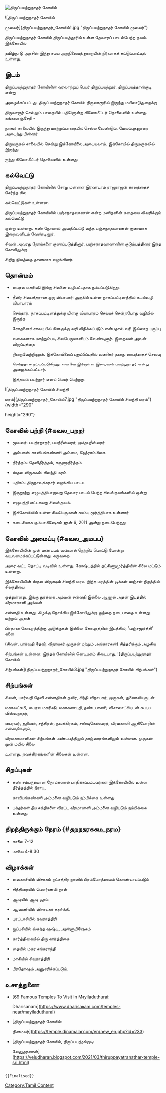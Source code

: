![திருப்பயற்றுநாதர் கோயில்](திருப்பயற்றுநாதர்_கோயில்.jpg "திருப்பயற்றுநாதர் கோயில்")
![திருப்பயற்றுநாதர் கோயில்
மூலவர்](திருப்பயற்றுநாதர்_கோயில்1.jpg "திருப்பயற்றுநாதர் கோயில் மூலவர்")
திருப்பயற்றுநாதர் கோயில் திருப்பயத்தூரில் உள்ள தேவாரப் பாடல்பெற்ற தலம். இக்கோயில்
தமிழ்நாடு அரசின் இந்து சமய அறநிலையத் துறையின் நிர்வாகக் கட்டுப்பாட்டில் உள்ளது.

## இடம்

திருப்பயற்றுநாதர் கோயிலின் வரலாற்றுப் பெயர் திருப்பயற்றூர். திருப்பயத்தான்குடி என்று
அழைக்கப்பட்டது. திருப்பயற்றுநாதர் கோயில் திருவாரூரில் இருந்து மயிலாடுதுறைக்கு
திருவாரூர் செல்லும் பாதையில் பதினொன்று கிலோமீட்டர் தொலைவில் உள்ளது. கங்கலாஞ்சேரி -
நாகூர் சாலையில் இருந்து மாற்றுப்பாதையில் செல்ல வேண்டும். மேலப்புதனூரை அடைந்து பின்னர்
திருமருகல் சாலையில் சென்று இக்கோயிலை அடையலாம். இக்கோயில் திருமருகலில் இருந்து
ஐந்து கிலோமீட்டர் தொலைவில் உள்ளது.

## கல்வெட்டு

திருப்பயற்றுநாதர் கோயிலில் சோழ மன்னன் இரண்டாம் ராஜராஜன் காலத்தைச் சேர்ந்த சில
கல்வெட்டுகள் உள்ளன.

திருப்பயற்றுநாதர் கோயிலில் பஞ்சநாதவாணன் என்ற மனிதனின் கதையை விவரிக்கும் கல்வெட்டு
ஒன்று உள்ளது. கண் நோயால் அவதிப்பட்டு வந்த பஞ்சநாதவாணன் குணமாக இறைவனிடம் வேண்டினார்.
சிவன் அவரது நோய்களை குணப்படுத்தினார். பஞ்சநாதவாணனின் குடும்பத்தினர் இந்த கோவிலுக்கு
சிறிது நிலத்தை தானமாக வழங்கினர்.

## தொன்மம்

-   பைரவ மகரிஷி இங்கு சிவனை வழிபட்டதாக நம்பப்படுகிறது.
-   தீவிர சிவபக்தரான ஒரு வியாபாரி அருகில் உள்ள நாகப்பட்டினத்தில் கடல்வழி வியாபாரம்
    செய்தார். நாகப்பட்டினத்துக்கு மிளகு வியாபாரம் செய்யச் சென்றபோது வழியில் இருந்த
    சோதனைச் சாவடியில் மிளகுக்கு வரி விதிக்கப்படும் என்பதால் வரி இல்லாத பருப்பு
    வகைகளாக மாற்றும்படி சிவபெருமானிடம் வேண்டினார். இறைவன் அவன் விருப்பத்தை
    நிறைவேற்றினான். இக்கோயிலைப் புதுப்பிப்பதில் வணிகர் தனது லாபத்தைச் செலவு
    செய்ததாக நம்பப்படுகிறது. எனவே இங்குள்ள இறைவன் பயற்றுநாதர் என்று அழைக்கப்பட்டார்.
    இத்தலம் பயற்றூர் எனப் பெயர் பெற்றது.

![திருப்பயற்றுநாதர் கோயில் சிலந்தி
மரம்](திருப்பயற்றுநாதர்_கோயில்7.jpg "திருப்பயற்றுநாதர் கோயில் சிலந்தி மரம்"){width="290"
height="290"}

## கோவில் பற்றி {#கவல_பறற}

-   மூலவர்: பயத்ரநாதர், பயத்ரீஸ்வரர், முக்தபுரீஸ்வரர்
-   அம்பாள்: காவியங்கண்ணி அம்மை, நேத்ராம்பிகை
-   தீர்த்தம்: தேவிதீர்த்தம், கருணாதீர்த்தம்
-   ஸ்தல விருக்ஷம்: சிலந்தி மரம்
-   பதிகம்: திருநாவுக்கரசர் வழங்கிய பாடல்
-   இருநூற்று எழுபத்தியாறாவது தேவார பாடல் பெற்ற சிவஸ்தலங்களில் ஒன்று
-   எழுபத்தி எட்டாவது சிவஸ்தலம்.
-   இக்கோயிலில் உள்ள சிவபெருமான் சுயம்பு மூர்த்தியாக உள்ளார்
-   கடைசியாக கும்பாபிஷேகம் ஜுன் 6, 2011 அன்று நடைபெற்றது

## கோவில் அமைப்பு {#கவல_அமபப}

இக்கோயிலின் முன் மண்டபம் வவ்வால் நெற்றிப் பொட்டு போன்று வடிவமைக்கப்பட்டுள்ளது. கருவறை
அரை வட்ட தொட்டி வடிவில் உள்ளது. கோஷ்டத்தில் தட்சிணாமூர்த்தியின் சிலை மட்டும் உள்ளது.
இக்கோயிலின் ஸ்தல விருக்ஷம் சிலந்தி மரம். இந்த மரத்தின் பூக்கள் மஞ்சள் நிறத்தில் சிலந்தியை
ஒத்துள்ளது. இங்கு துர்க்கை அம்மன் சன்னதி இல்லை ஆனால் அதன் இடத்தில் வீரமாகாளி அம்மன்
சன்னதி உள்ளது. கிழக்கு நோக்கிய இக்கோயிலுக்கு ஒற்றை நடைபாதை உள்ளது மற்றும் அதன்
பிரதான கோபுரத்திற்கு அடுக்குகள் இல்லை. கோபுரத்தின் இடத்தில், \'பஞ்சமூர்த்தி\' களை
(சிவன், பார்வதி தேவி, விநாயகர் முருகன் மற்றும் அங்காரகன்) சித்தரிக்கும் அழகிய
சிற்பங்கள் உள்ளன. இந்தக் கோயிலில் கொடிமரம் கிடையாது. ![திருப்பயற்றுநாதர் கோயில்
சிற்பங்கள்](திருப்பயற்றுநாதர்_கோயில்3.jpg "திருப்பயற்றுநாதர் கோயில் சிற்பங்கள்")

## சிற்பங்கள்

சிவன், பார்வதி தேவி சன்னதிகள் தவிர, சித்தி விநாயகர், முருகன், துணைவியருடன்
மகாலட்சுமி, பைரவ மகரிஷி, மகாகணபதி, தண்டபாணி, விசாலாட்சியுடன் கூடிய விஸ்வநாதர்,
பைரவர், சூரியன், சந்திரன், நவக்கிரகம், சண்டிகேஸ்வரர், வீரமகாளி ஆகியோரின் சன்னதிகளும்,
வீரமகாமாளிகள் சிற்பங்கள் மண்டபத்திலும் தாழ்வாரங்களிலும் உள்ளன. முருகன் முன் மயில் சிலை
உள்ளது. நவக்கிரகங்களின் சிலைகள் உள்ளன.

## சிறப்புகள்

-   கண் சம்பந்தமான நோய்களால் பாதிக்கப்பட்டவர்கள் இக்கோயிலில் உள்ள தீர்த்தத்தில் நீராடி,
    காவியங்கண்ணி அம்மனை வழிபடும் நம்பிக்கை உள்ளது
-   பக்தர்கள் தீய சக்திகளை விரட்ட வீரமாகாளி அம்மனை வழிபடும் நம்பிக்கை உள்ளது.

## திறந்திருக்கும் நேரம் {#தறநதரககம_நரம}

-   காலை 7-12
-   மாலை 4-8:30

## விழாக்கள்

-   வைகாசியில் விசாகம் நட்சத்திர நாளில் பிரம்மோத்ஸவம் கொண்டாடப்படும்
-   சித்திரையில் பௌர்ணமி நாள்
-   ஆடியில் ஆடி பூரம்
-   ஆவணியில் விநாயகர் சதுர்த்தி.
-   புரட்டாசியில் நவராத்திரி
-   ஐப்பசியில் ஸ்கந்த ஷஷ்டி, அன்னாபிஷேகம்
-   கார்த்திகையில் திரு கார்த்திகை
-   தையில் மகர சங்கராந்தி
-   மாசியில் சிவராத்திரி
-   பிரதோஷம் அனுசரிக்கப்படும்.

## உசாத்துணை

-   [69 Famous Temples To Visit In Mayiladuthurai:
    Dharisanam](https://www.dharisanam.com/temples-near/mayiladuthurai)
-   [திருப்பயற்றுநாதர் கோயில்:
    தினமலர்](https://temple.dinamalar.com/en/new_en.php?id=233)
-   [திருப்பயற்றுநாதர் கோயில், திருப்பயத்தங்குடி:
    வேலுதரணன்](https://veludharan.blogspot.com/2021/03/thiruppayatranathar-temple-sri.html)

```{=mediawiki}
{{Finalised}}
```
[Category:Tamil Content](Category:Tamil_Content "wikilink")
